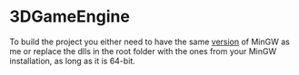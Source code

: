 # 3DGameEngine

To build the project you either need to have the same [version](https://github.com/brechtsanders/winlibs_mingw/releases/download/13.2.0posix-17.0.6-11.0.1-ucrt-r5/winlibs-x86_64-posix-seh-gcc-13.2.0-llvm-17.0.6-mingw-w64ucrt-11.0.1-r5.zip) of MinGW as me or replace the dlls in the root folder with the ones from your MinGW installation, as long as it is 64-bit.
